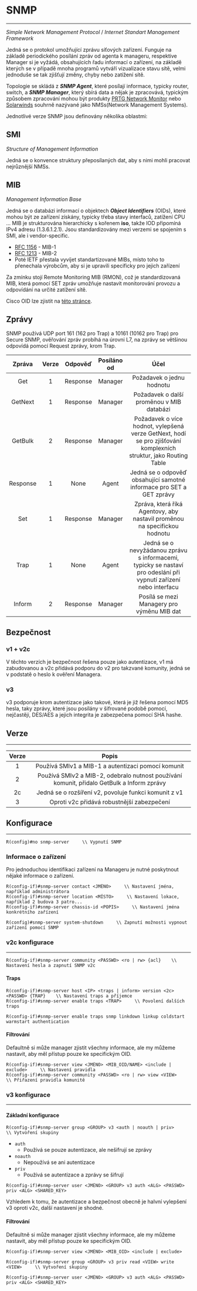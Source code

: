 # SNMP
---

*Simple Network Management Protocol* / *Internet Standart Management Framework*

Jedná se o protokol umožňující zprávu síťových zařízení.
Funguje na základě periodického posílání zpráv od agenta k manageru, respektive Manager si je vyžádá, obsahujících řadu informací o zařízení, na základě kterých se v případě mnoha programů vytváří vizualizace stavu sítě, velmi jednoduše se tak zjišťují změny, chyby nebo zatížení sítě.

Topologie se skládá z ***SNMP Agent***, které posílají informace, typicky router, switch, a ***SNMP Manager***, který sbírá data a nějak je zpracovává, typickým způsobem zpracování mohou být produkty [PRTG Network Monitor](https://www.paessler.com/prtg) nebo [Solarwinds](https://www.solarwinds.com/) souhrně nazývané jako NMSs(Network Management Systems).

Jednotlivé verze SNMP jsou definovány několika oblastmi:

## SMI

*Structure of Management Information*

Jedná se o konvence struktury přeposílaných dat, aby s nimi mohli pracovat nejrůznější NMSs. 

## MIB

*Management Information Base*

Jedná se o databázi informací o objektech ***Object Identifiers*** (OIDs), které mohou být ze zařízení získány, typicky třeba stavy interfaců, zatížení CPU ...
MIB je strukturována hierarchicky s kořenem **iso**, takže IOD připomíná IPv4 adresu (1.3.6.1.2.1).
Jsou standardizovány mezi verzemi se spojením s SMI, ale i vendor-specific.

- [RFC 1156]() - MIB-1
- [RFC 1213]() - MIB-2 
- Poté IETF přestala vyvíjet standartizované MIBs, místo toho to přenechala výrobcům, aby si je upravili specificky pro jejich zařízení

Za zmínku stojí Remote Monitoring MIB (RMON), což je standardizovaná MIB, která pomocí SET zpráv umožňuje nastavit monitorování provozu a odpovídání na určité zatížení sítě.

Cisco OID lze zjistit na [této stránce](https://snmp.cloudapps.cisco.com/Support/SNMP/do/BrowseOID.do).

## Zprávy

SNMP používá UDP port 161 (162 pro Trap) a 10161 (10162 pro Trap) pro Secure SNMP, ověřování zpráv probíhá na úrovni L7, na zprávy se většinou odpovídá pomocí Request zprávy, krom Trap.

|Zpráva|Verze|Odpověď|Posíláno od|Účel|
|:-:|:-:|:-:|:-:|:-:|
|Get|1|Response|Manager|Požadavek o jednu hodnotu|
|GetNext|1|Response|Manager|Požadavek o další proměnou v MIB databázi|
|GetBulk|2|Response|Manager|Požadavek o více hodnot, vylepšená verze GetNext, hodí se pro zjišťování komplexních struktur, jako Routing Table|
|Response|1|None|Agent|Jedná se o odpověď obsahující samotné informace pro SET a GET zprávy|
|Set|1|Response|Manager|Zpráva, která říká Agentovy, aby nastavil proměnou na specifickou hodnotu|
|Trap|1|None|Agent|Jedná se o nevyžádanou zprávu s informacemi, typicky se nastaví pro odeslání při vypnutí zařízení nebo interfacu|
|Inform|2|Response|Manager|Posílá se mezi Managery pro výměnu MIB dat|

## Bezpečnost

### v1 + v2c

V těchto verzích je bezpečnost řešena pouze jako autentizace, v1 má zabudovanou a v2c přidává podporu do v2 pro takzvané komunity, jedná se v podstatě o heslo k ověření Managera.

### v3

v3 podporuje krom autentizace jako takové, která je již řešena pomocí MD5 hesla, taky zprávy, které jsou posílány v šifrované podobě pomocí, nejčastěji, DES/AES a jejich integrita je zabezpečena pomocí SHA hashe.

## Verze
---

|Verze|Popis|
|:-:|:-:|
|1|Používá SMIv1 a MIB-1 a autentizaci pomocí komunit|
|2|Používá SMIv2 a MIB-2, odebralo nutnost používání komunit, přidalo GetBulk a Inform zprávy|
|2c|Jedná se o rozšíření v2, povoluje funkci komunit z v1|
|3|Oproti v2c přidává robustnější zabezpečení|

## Konfigurace
---

```
R(config)#no snmp-server     \\ Vypnutí SNMP
```

### Informace o zařízení

Pro jednoduchou identifikaci zařízení na Manageru je nutné poskytnout nějaké informace o zařízení.

```
R(config-if)#snmp-server contact <JMÉNO>     \\ Nastavení jména, například administrátora
R(config-if)#snmp-server location <MÍSTO>     \\ Nastavení lokace, například 2 budova 3 patro...
R(config-if)#snmp-server chassis-id <POPIS>     \\ Nastavení jména konkrétního zařízení
```

```
R(config)#snmp-server system-shutdown     \\ Zapnutí možnosti vypnout zařízení pomocí SNMP
```

### v2c konfigurace
---

```
R(config-if)#snmp-server community <PASSWD> <ro | rw> {acl}    \\ Nastavení hesla a zapnutí SNMP v2c
```

#### Traps

```
R(config-if)#snmp-server host <IP> <traps | inform> version <2c> <PASSWD> {TRAP}    \\ Nastavení traps a příjemce
R(config-if)#snmp-server enable traps <TRAP>     \\ Povolení dalších traps
```

```
R(config-if)#snmp-server enable traps snmp linkdown linkup coldstart warmstart authentication
```

#### Filtrování

Defaultně si může manager zjistit všechny informace, ale my můžeme nastavit, aby měl přístup pouze ke specifickým OID.

```
R(config-if)#snmp-server view <JMÉNO> <MIB_OID/NAME> <include | exclude>     \\ Nastavení pravidla
R(config-if)#snmp-server community <PASSWD> <ro | rw> view <VIEW>     \\ Přiřazení pravidla komunitě
```

### v3 konfigurace
---

#### Základní konfigurace

```
R(config-if)#snmp-server group <GROUP> v3 <auth | noauth | priv>     \\ Vytvoření skupiny
```

- `auth`
	- Používá se pouze autentizace, ale nešifrují se zprávy
- `noauth`
	- Nepoužívá se ani autentizace
- `priv`
	- Používá se autentizace a zprávy se šifrují

```
R(config-if)#snmp-server user <JMÉNO> <GROUP> v3 auth <ALG> <PASSWD> priv <ALG> <SHARED_KEY>
```

Vzhledem k tomu, že autentizace a bezpečnost obecně je halvní vylepšení v3 oproti v2c, další nastavení je shodné.

#### Filtrování

Defaultně si může manager zjistit všechny informace, ale my můžeme nastavit, aby měl přístup pouze ke specifickým OID.

```
R(config-if)#snmp-server view <JMÉNO> <MIB_OID> <include | exclude>
```

```
R(config-if)#snmp-server group <GROUP> v3 priv read <VIEW> write <VIEW>     \\ Vytvoření skupiny
```

```
R(config-if)#snmp-server user <JMÉNO> <GROUP> v3 auth <ALG> <PASSWD> priv <ALG> <SHARED_KEY>
```
